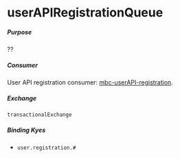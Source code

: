 # userAPIRegistrationQueue

##### Purpose
??

##### Consumer
User API registration consumer: [mbc-userAPI-registration](https://github.com/DoSomething/mbc-userAPI-registration).

##### Exchange
`transactionalExchange`

##### Binding Kyes
- `user.registration.#`
